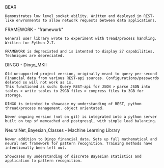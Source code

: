 BEAR

	Demonstrates low level socket ability. Written and deployed in REST-like envronments to allow network requests between data applications. 

FRAMEWORK - "framework"

	General user library wrote to experiment with tread/process handling. Written for Python 2.7.
	
	FRAMEWORK is depreciated and is intented to display 27 capabilities. Techniques are depreciated.

DINGO - Dingo_MKII

	Old unsupported project version, originally meant to query per-second Financial data from various REST-api sources. Configurations/passwords deleted so will not work as is.
	This functioned as such: Query REST-api for JSON > parse JSON into tables > write tables to 29GB files > compress files to 3GB for storage. 
	
	DINGO is intented to showcase my understanding of REST, python thread/process management, object orientated.
	
	Newer ongoing version (not on git) is integrated into a python server built on top of memcached and postgresql, with simple load balancing.
	
NeuralNet_Bayesian_Classes - Machine Learning Library
	
	Newer addition to Dingo_financial_data. Sets up full mathematical and neural net framework for pattern recognition. Training methods have intentionally been left out.
	
	Showcases my understanding of discrete Bayesian statistics and application to pattern recognition.